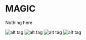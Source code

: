 # MAGIC

Nothing here

![alt tag](https://github.com/soulreaverq/magic/blob/master/app/src/main/res/drawable/screen_nav_drawer.png) ![alt tag](https://github.com/soulreaverq/magic/blob/master/app/src/main/res/drawable/screen_feed_1_columns.png) ![alt tag](https://github.com/soulreaverq/magic/blob/master/app/src/main/res/drawable/screen_feed_2_columns.png) ![alt tag](https://github.com/soulreaverq/magic/blob/master/app/src/main/res/drawable/screen_picture.png)
